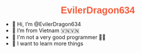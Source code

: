 <style>
.codepro-auto-text{color:black;animation:myfirst 15s;animation-iteration-count:infinite;-webkit-animation:myfirst 15s;-webkit-animation-iteration-count:infinite;font-family:Arial;font-weight:bold;font-size:25px;text-decoration:none;text-align:center}@keyframes myfirst{0%{color:hsl(  10,90%,60% )}6%{color:hsl(  30,90%,60% )}12%{color:hsl(  50,90%,60% )}18%{color:hsl(  70,90%,60% )}24%{color:hsl(  90,90%,60% )}30%{color:hsl( 110,90%,60% )}36%{color:hsl( 130,90%,60% )}42%{color:hsl( 150,90%,60% )}48%{color:hsl( 170,90%,60% )}54%{color:hsl( 190,90%,60% )}60%{color:hsl( 210,90%,60% )}66%{color:hsl( 230,90%,60% )}72%{color:hsl( 250,90%,60% )}78%{color:hsl( 270,90%,60% )}84%{color:hsl( 290,90%,60% )}90%{color:hsl( 310,90%,60% )}96%{color:hsl( 330,90%,60% )}100%{color:hsl( 350,90%,60% )}}@-webkit-keyframes myfirst{0%{color:hsl(  10,90%,60% )}6%{color:hsl(  30,90%,60% )}12%{color:hsl(  50,90%,60% )}18%{color:hsl(  70,90%,60% )}24%{color:hsl(  90,90%,60% )}30%{color:hsl( 110,90%,60% )}36%{color:hsl( 130,90%,60% )}42%{color:hsl( 150,90%,60% )}48%{color:hsl( 170,90%,60% )}54%{color:hsl( 190,90%,60% )}60%{color:hsl( 210,90%,60% )}66%{color:hsl( 230,90%,60% )}72%{color:hsl( 250,90%,60% )}78%{color:hsl( 270,90%,60% )}84%{color:hsl( 290,90%,60% )}90%{color:hsl( 310,90%,60% )}96%{color:hsl( 330,90%,60% )}100%{color:hsl( 350,90%,60% )}}
</style>

<div class='codepro-auto-text'>EvilerDragon634</div>

- 👋 Hi, I’m @EvilerDragon634
- 👀 I’m from Vietnam 🇻🇳🇻🇳
- 🌱 I'm not a very good programmer 🐔🐔
- 💞️ I want to learn more things

<!---
PobPyMC/DuyPhuoc is a ✨ special ✨ repository because its `README.md` (this file) appears on your GitHub profile.
You can click the Preview link to take a look at your changes.
--->
